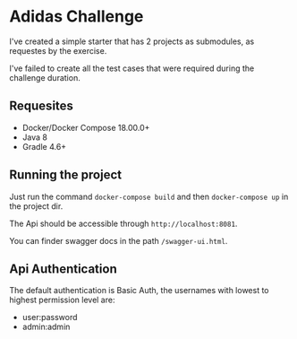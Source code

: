 # Adidas Challenge

I've created a simple starter that has 2 projects as submodules, as requestes by the exercise.

I've failed to create all the test cases that were required during the challenge duration.

## Requesites

- Docker/Docker Compose 18.00.0+
- Java 8
- Gradle 4.6+



## Running the project

Just run the command `docker-compose build` and then `docker-compose up` in the project dir.

The Api should be accessible through `http://localhost:8081`.

You can finder swagger docs in the path `/swagger-ui.html`.


## Api Authentication

The default authentication is Basic Auth, the usernames with lowest to highest permission level are:

- user:password
- admin:admin
